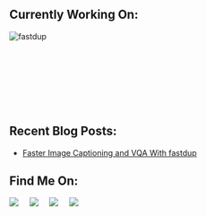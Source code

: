 ## Currently Working On:
<a href="https://github.com/visual-layer/fastdup">
  <img align="left" src="https://github-readme-stats.vercel.app/api/pin/?username=visual-layer&repo=fastdup&show_icons=true&line_height=27&title_color=6aa6f8&text_color=8a919a&icon_color=6aa6f8&bg_color=22272e" alt="fastdup" />
</a>

<br>
<br>
<br>
<br>
<br>
<br>
<br>
<br>

## Recent Blog Posts:
<!-- BLOG-POST-LIST:START -->
- [Faster Image Captioning and VQA With fastdup](https://medium.com/visual-layer/fastdup-now-supports-image-captioning-and-vqa-d6cda09e9b60)
<!-- BLOG-POST-LIST:END -->


## Find Me On:
<p align="left">
  <a target="_blank"href="https://www.linkedin.com/in/guysinger/"><img src="https://img.shields.io/badge/linkedin-%230077B5.svg?&style=for-the-badge&logo=linkedin&logoColor=white" /></a>&nbsp;&nbsp;&nbsp;&nbsp;
  <a target="_blank"href="https://twitter.com/guy_S25"><img src="https://img.shields.io/badge/twitter-%231DA1F2.svg?&style=for-the-badge&logo=twitter&logoColor=white" /></a>&nbsp;&nbsp;&nbsp;&nbsp;
  <a target="_blank"href="https://medium.com/@guysinger"><img src="https://img.shields.io/badge/Medium%20-%231572B6.svg?&style=for-the-badge&logo=medium&logoColor=white" /></a>&nbsp;&nbsp;&nbsp;&nbsp;
</a>
  <a target="_blank"href="https://www.kaggle.com/guysings"><img src="https://img.shields.io/badge/Kaggle-035a7d.svg?&style=for-the-badge&logo=kaggle&logoColor=white" /></a>&nbsp;&nbsp;&nbsp;&nbsp;
</p>


<!-- 
Old Parts: 
[![Guy Singer on Medium](https://github-readme-medium.vercel.app/?username=guysinger)](https://medium.com/@guysinger)
[![fastdup](https://svg.bookmark.style/api?url=https://github.com/visual-layer/fastdup&mode=dark&style=horizontal)](https://github.com/visual-layer/fastdup) 
## About Me
<p>
<em>
  <img src="https://storage.googleapis.com/finder-images/$iqrFWyarMccqUK7UTOwXLa3ysZS3T75OlVPfNEBr2RqdWbsxJDn4t1.jpeg" width="15">
  Machine Learning Researcher at 
  <a href="https://visual-layer.com/">Visual Layer</a>
</br>
  <img src="https://encrypted-tbn0.gstatic.com/images?q=tbn:ANd9GcRjY-6py8eT4A1lWw1g9J-31tIwN5veHD4yzHrTQ66VBl_NRD4MeLTn79sSwf9VgWvgBmI&usqp=CAU" width="15">
  Mathematical & Theoretical Biology at 
  <a href="https://en-lifesci.tau.ac.il/">TAU</a> 
</em>
</p>
-->
